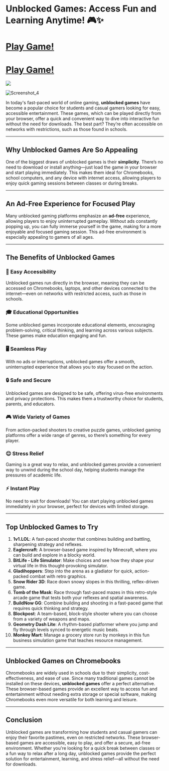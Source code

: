 # Unblocked Games: Access Fun and Learning Anytime! 🎮✨

# [Play Game!](https://retro2.blog/)

# [Play Game!](https://magar-io.com/)

<a href="https://retrobowl-2.pages.dev"><img src="https://private-user-images.githubusercontent.com/187526507/388571208-393a3667-7860-45b7-9010-c30d27f35277.jpg"></a>

![Screenshot_4](https://github.com/user-attachments/assets/393a3667-7860-45b7-9010-c30d27f35277)

In today's fast-paced world of online gaming, **unblocked games** have become a popular choice for students and casual gamers looking for easy, accessible entertainment. These games, which can be played directly from your browser, offer a quick and convenient way to dive into interactive fun without the need for downloads. The best part? They’re often accessible on networks with restrictions, such as those found in schools.

---

## **Why Unblocked Games Are So Appealing**

One of the biggest draws of unblocked games is their **simplicity**. There’s no need to download or install anything—just load the game in your browser and start playing immediately. This makes them ideal for Chromebooks, school computers, and any device with internet access, allowing players to enjoy quick gaming sessions between classes or during breaks.

---

## **An Ad-Free Experience for Focused Play**

Many unblocked gaming platforms emphasize an **ad-free** experience, allowing players to enjoy uninterrupted gameplay. Without ads constantly popping up, you can fully immerse yourself in the game, making for a more enjoyable and focused gaming session. This ad-free environment is especially appealing to gamers of all ages.

---

## **The Benefits of Unblocked Games**

### 🚪 **Easy Accessibility**
Unblocked games run directly in the browser, meaning they can be accessed on Chromebooks, laptops, and other devices connected to the internet—even on networks with restricted access, such as those in schools.

### 🎓 **Educational Opportunities**
Some unblocked games incorporate educational elements, encouraging problem-solving, critical thinking, and learning across various subjects. These games make education engaging and fun.

### 🖥️ **Seamless Play**
With no ads or interruptions, unblocked games offer a smooth, uninterrupted experience that allows you to stay focused on the action.

### 🔒 **Safe and Secure**
Unblocked games are designed to be safe, offering virus-free environments and privacy protections. This makes them a trustworthy choice for students, parents, and educators.

### 🎮 **Wide Variety of Games**
From action-packed shooters to creative puzzle games, unblocked gaming platforms offer a wide range of genres, so there’s something for every player.

### 😌 **Stress Relief**
Gaming is a great way to relax, and unblocked games provide a convenient way to unwind during the school day, helping students manage the pressures of academic life.

### ⚡ **Instant Play**
No need to wait for downloads! You can start playing unblocked games immediately in your browser, perfect for devices with limited storage.

---

## **Top Unblocked Games to Try**

1. **1v1.LOL**: A fast-paced shooter that combines building and battling, sharpening strategy and reflexes.
2. **Eaglercraft**: A browser-based game inspired by Minecraft, where you can build and explore in a blocky world.
3. **BitLife - Life Simulator**: Make choices and see how they shape your virtual life in this thought-provoking simulator.
4. **Gladihoppers**: Step into the arena as a gladiator for quick, action-packed combat with retro graphics.
5. **Snow Rider 3D**: Race down snowy slopes in this thrilling, reflex-driven game.
6. **Tomb of the Mask**: Race through fast-paced mazes in this retro-style arcade game that tests both your reflexes and spatial awareness.
7. **BuildNow GG**: Combine building and shooting in a fast-paced game that requires quick thinking and strategy.
8. **Blockpost**: A team-based, block-style shooter where you can choose from a variety of weapons and maps.
9. **Geometry Dash Lite**: A rhythm-based platformer where you jump and fly through levels synced to energetic music beats.
10. **Monkey Mart**: Manage a grocery store run by monkeys in this fun business simulation game that teaches resource management.

---

## **Unblocked Games on Chromebooks**

Chromebooks are widely used in schools due to their simplicity, cost-effectiveness, and ease of use. Since many traditional games cannot be installed on these devices, **unblocked games** offer a perfect alternative. These browser-based games provide an excellent way to access fun and entertainment without needing extra storage or special software, making Chromebooks even more versatile for both learning and leisure.

---

## **Conclusion**

Unblocked games are transforming how students and casual gamers can enjoy their favorite pastimes, even on restricted networks. These browser-based games are accessible, easy to play, and offer a secure, ad-free environment. Whether you're looking for a quick break between classes or a fun way to relax after a long day, unblocked games provide the perfect solution for entertainment, learning, and stress relief—all without the need for downloads.
